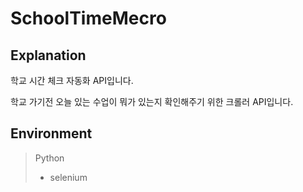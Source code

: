 # SchoolTimeMecro

## Explanation

학교 시간 체크 자동화 API입니다.

학교 가기전 오늘 있는 수업이 뭐가 있는지 확인해주기 위한 크롤러 API입니다.

## Environment
>Python
> - selenium